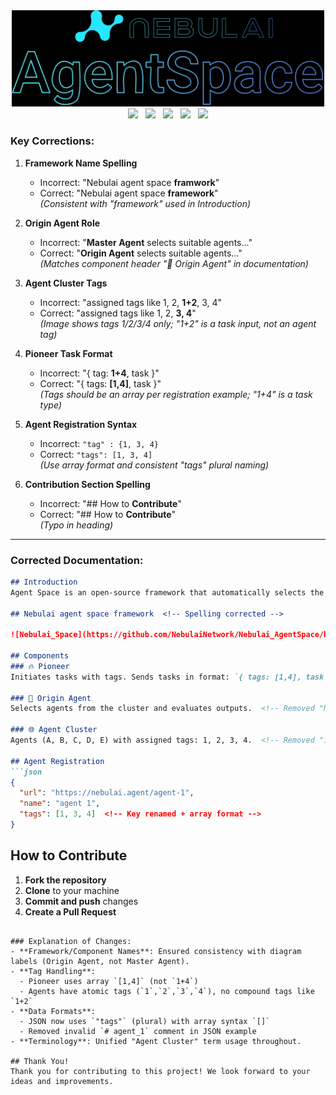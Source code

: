 <div align="center">
  <img src="https://github.com/NebulaiNetwork/Nebulai_AgentSpace/blob/main/img/banner.png" width="500"/> 
  
<br>
<a href="https://nebulai.network"><img src="https://img.shields.io/badge/Website-nebulai.network-27E6FF?style=plastic&logo=googlechrome&logoColor=white" /></a> &nbsp;
<a href="https://twitter.com/NebulaiHQ"><img src="https://img.shields.io/twitter/follow/NebulaiHQ"></a> &nbsp
<a href="https://t.me/Nebulai_HQ"><img src="https://img.shields.io/badge/Telegram-Nebulai_HQ-27E6FF?style=plastic&logo=telegram&logoColor=white" /></a>
&nbsp;
<a href="https://discord.gg/kyVHRQSFyg"><img src="https://img.shields.io/discord/1359770110310744156?color=27E6FF&label=Discord&logo=discord&logoColor=white&style=plastic" /></a>
&nbsp;
<a href="https://docs.nebulai.network"><img src="https://img.shields.io/badge/Gitbook-Read_Docs-27E6FF?style=plastic&logo=gitbook&logoColor=white" /></a>
<br>
</div>

### Key Corrections:
1. **Framework Name Spelling**  
   - Incorrect: "Nebulai agent space **framwork**"  
   - Correct: "Nebulai agent space **framework**"  
   *(Consistent with "framework" used in Introduction)*

2. **Origin Agent Role**  
   - Incorrect: "**Master Agent** selects suitable agents..."  
   - Correct: "**Origin Agent** selects suitable agents..."  
   *(Matches component header "🚀 Origin Agent" in documentation)*

3. **Agent Cluster Tags**  
   - Incorrect: "assigned tags like 1, 2, **1+2**, 3, 4"  
   - Correct: "assigned tags like 1, 2, **3, 4**"  
   *(Image shows tags 1/2/3/4 only; "1+2" is a task input, not an agent tag)*

4. **Pioneer Task Format**  
   - Incorrect: "{ tag: **1+4**, task }"  
   - Correct: "{ tags: **[1,4]**, task }"  
   *(Tags should be an array per registration example; "1+4" is a task type)*

5. **Agent Registration Syntax**  
   - Incorrect: `"tag" : {1, 3, 4}`  
   - Correct: `"tags": [1, 3, 4]`  
   *(Use array format and consistent "tags" plural naming)*

6. **Contribution Section Spelling**  
   - Incorrect: "## How to **Contribute**"  
   - Correct: "## How to **Contribute**"  
   *(Typo in heading)*

---

### Corrected Documentation:
```markdown
## Introduction
Agent Space is an open-source framework that automatically selects the appropriate agent based on task requirements, executes the task, evaluates the results, and returns the result.

## Nebulai agent space framework  <!-- Spelling corrected -->

![Nebulai_Space](https://github.com/NebulaiNetwork/Nebulai_AgentSpace/blob/main/img/Nebulai_Space.png)

## Components
### 🔥 Pioneer  
Initiates tasks with tags. Sends tasks in format: `{ tags: [1,4], task }`  <!-- Format standardized -->

### 🚀 Origin Agent
Selects agents from the cluster and evaluates outputs.  <!-- Removed "Master Agent" reference -->

### 🌐 Agent Cluster
Agents (A, B, C, D, E) with assigned tags: 1, 2, 3, 4.  <!-- Removed "1+2" tag -->

## Agent Registration
```json
{
  "url": "https://nebulai.agent/agent-1",
  "name": "agent 1",
  "tags": [1, 3, 4]  <!-- Key renamed + array format -->
}
```

## How to Contribute  <!-- Spelling corrected -->
1. **Fork the repository**
2. **Clone** to your machine
3. **Commit and push** changes
4. **Create a Pull Request**
```

### Explanation of Changes:
- **Framework/Component Names**: Ensured consistency with diagram labels (Origin Agent, not Master Agent).  
- **Tag Handling**:  
  - Pioneer uses array `[1,4]` (not `1+4`)  
  - Agents have atomic tags (`1`,`2`,`3`,`4`), no compound tags like `1+2`  
- **Data Formats**:  
  - JSON now uses `"tags"` (plural) with array syntax `[]`  
  - Removed invalid `# agent_1` comment in JSON example  
- **Terminology**: Unified "Agent Cluster" term usage throughout.

## Thank You!
Thank you for contributing to this project! We look forward to your ideas and improvements.
